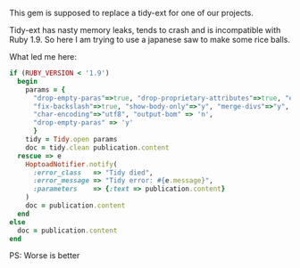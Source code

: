 This gem is supposed to replace a tidy-ext for one of our projects.

Tidy-ext has nasty memory leaks, tends to crash and is incompatible with Ruby 1.9.
So here I am trying to use a japanese saw to make some rice balls.

What led me here:
```ruby
if (RUBY_VERSION < '1.9')
  begin
    params = {
      "drop-empty-paras"=>true, "drop-proprietary-attributes"=>true, "enclose-block-text"=>true, "enclose-text"=>true,
      "fix-backslash"=>true, "show-body-only"=>"y", "merge-divs"=>"y", "merge-spans"=>"y", "hide-comments"=>true,
      "char-encoding"=>"utf8", "output-bom" => 'n',
      "drop-empty-paras" => 'y'
      }
    tidy = Tidy.open params
    doc = tidy.clean publication.content
  rescue => e
    HoptoadNotifier.notify(
      :error_class   => "Tidy died",
      :error_message => "Tidy error: #{e.message}",
      :parameters    => {:text => publication.content}
    )
    doc = publication.content
  end
else
  doc = publication.content
end
```

PS: Worse is better
